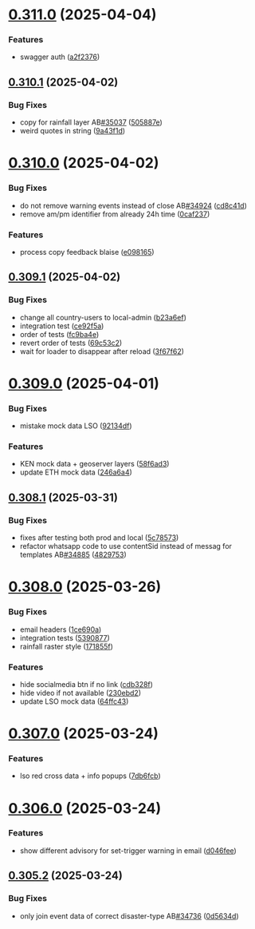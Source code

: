 # [0.311.0](https://github.com/rodekruis/IBF-system/compare/v0.310.1...v0.311.0) (2025-04-04)


### Features

* swagger auth ([a2f2376](https://github.com/rodekruis/IBF-system/commit/a2f2376d9a877a1dd65901c213a63ecea59cfd5b))



## [0.310.1](https://github.com/rodekruis/IBF-system/compare/v0.310.0...v0.310.1) (2025-04-02)


### Bug Fixes

* copy for rainfall layer AB[#35037](https://github.com/rodekruis/IBF-system/issues/35037) ([505887e](https://github.com/rodekruis/IBF-system/commit/505887eb6c0bb8ccab5f75ff21acfd33e334cfea))
* weird quotes in string ([9a43f1d](https://github.com/rodekruis/IBF-system/commit/9a43f1d5ecf40f0670a84a4e36a623a108fdaf4e))



# [0.310.0](https://github.com/rodekruis/IBF-system/compare/v0.309.1...v0.310.0) (2025-04-02)


### Bug Fixes

* do not remove warning events instead of close AB[#34924](https://github.com/rodekruis/IBF-system/issues/34924) ([cd8c41d](https://github.com/rodekruis/IBF-system/commit/cd8c41d78942bbaa1097558a55c0b89f7ae89542))
* remove am/pm identifier from already 24h time ([0caf237](https://github.com/rodekruis/IBF-system/commit/0caf2372177b8729c6a71ebf64908fcee8a575bd))


### Features

* process copy feedback blaise ([e098165](https://github.com/rodekruis/IBF-system/commit/e098165cc33ce323755c0c7408abe64052ece06a))



## [0.309.1](https://github.com/rodekruis/IBF-system/compare/v0.309.0...v0.309.1) (2025-04-02)


### Bug Fixes

* change all country-users to local-admin ([b23a6ef](https://github.com/rodekruis/IBF-system/commit/b23a6efc6631857ac6be4e2f9dc75030e7b51e72))
* integration test ([ce92f5a](https://github.com/rodekruis/IBF-system/commit/ce92f5a31cc37e48b4bd7e38ea33092d06c3a74b))
* order of tests ([fc9ba4e](https://github.com/rodekruis/IBF-system/commit/fc9ba4ee25c6b1d5c2fe0dae2a3281b1b2aae780))
* revert order of tests ([69c53c2](https://github.com/rodekruis/IBF-system/commit/69c53c293b7033eb884fa0f0a832cc5e327a9074))
* wait for loader to disappear after reload ([3f67f62](https://github.com/rodekruis/IBF-system/commit/3f67f623f4f2a5851b2e301aad1165c2f0e43033))



# [0.309.0](https://github.com/rodekruis/IBF-system/compare/v0.308.1...v0.309.0) (2025-04-01)


### Bug Fixes

* mistake mock data LSO ([92134df](https://github.com/rodekruis/IBF-system/commit/92134df745489d1b956568fb8a32f96769be1b72))


### Features

* KEN mock data + geoserver layers ([58f6ad3](https://github.com/rodekruis/IBF-system/commit/58f6ad3244f8d511c5426a8cf8ce1c4331814dc0))
* update ETH mock data ([246a6a4](https://github.com/rodekruis/IBF-system/commit/246a6a493e7019e09983ffae020eba3feb3c4126))



## [0.308.1](https://github.com/rodekruis/IBF-system/compare/v0.308.0...v0.308.1) (2025-03-31)


### Bug Fixes

* fixes after testing both prod and local ([5c78573](https://github.com/rodekruis/IBF-system/commit/5c7857366fb1fff8a486a3ad26f5cee7fb2907d1))
* refactor whatsapp code to use contentSid instead of messag for templates AB[#34885](https://github.com/rodekruis/IBF-system/issues/34885) ([4829753](https://github.com/rodekruis/IBF-system/commit/48297530c932c1a135298df485b44478b7166f6c))



# [0.308.0](https://github.com/rodekruis/IBF-system/compare/v0.307.0...v0.308.0) (2025-03-26)


### Bug Fixes

* email headers ([1ce690a](https://github.com/rodekruis/IBF-system/commit/1ce690a9665856b9a33bd8990f1dde187cd31682))
* integration tests ([5390877](https://github.com/rodekruis/IBF-system/commit/53908770aa25352bb9f8b64c4acf199ef0340a7f))
* rainfall raster style ([171855f](https://github.com/rodekruis/IBF-system/commit/171855fe5f8690f4913fa4a09ed52909d967bc77))


### Features

* hide socialmedia btn if no link ([cdb328f](https://github.com/rodekruis/IBF-system/commit/cdb328f30ab54676dd975e9c3a5e9ee2aef4b166))
* hide video if not available ([230ebd2](https://github.com/rodekruis/IBF-system/commit/230ebd20e8a289c7d4ef85f204099fc001f9cc1e))
* update LSO mock data ([64ffc43](https://github.com/rodekruis/IBF-system/commit/64ffc43c95fa96603bb23695a382eac3d30a54af))



# [0.307.0](https://github.com/rodekruis/IBF-system/compare/v0.306.0...v0.307.0) (2025-03-24)


### Features

* lso red cross data + info popups ([7db6fcb](https://github.com/rodekruis/IBF-system/commit/7db6fcb10099cafc05f2aafa5ad66fbcd2b3d313))



# [0.306.0](https://github.com/rodekruis/IBF-system/compare/v0.305.2...v0.306.0) (2025-03-24)


### Features

* show different advisory for set-trigger warning in email ([d046fee](https://github.com/rodekruis/IBF-system/commit/d046fee9cf12f7ed556b8dbec0c55b4d80d70a5f))



## [0.305.2](https://github.com/rodekruis/IBF-system/compare/v0.305.1...v0.305.2) (2025-03-24)


### Bug Fixes

* only join event data of correct disaster-type AB[#34736](https://github.com/rodekruis/IBF-system/issues/34736) ([0d5634d](https://github.com/rodekruis/IBF-system/commit/0d5634d65529ab6f7c243365831bff015e336fef))



